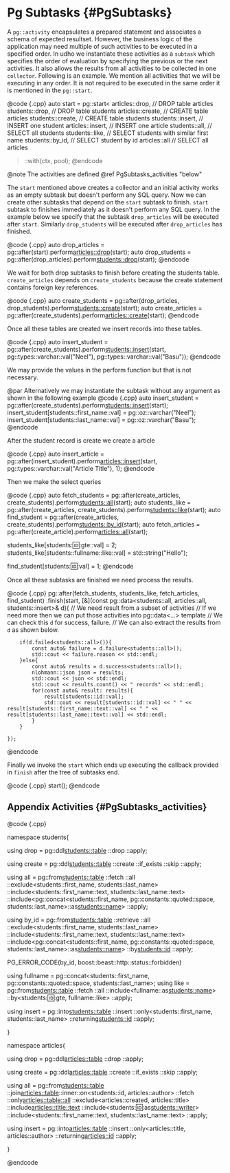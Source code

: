 Pg Subtasks {#PgSubtasks}
=====================

A `pg::activity` encapsulates a prepared statement and associates a schema of expected resultset.
However, the business logic of the application may need multiple of such activities to be executed
in a specified order.
In udho we instantiate these activities as a `subtask` which specifies the order of evaluation
by specifying the previous or the next activities.
It also allows the results from all activities to be collected in one `collector`.
Following is an example.
We mention all activities that we will be executing in any order.
It is not required to be executed in the same order it is mentioned in the `pg::start`.

@code {.cpp}
auto start = pg::start<
    articles::drop,         // DROP table articles
    students::drop,         // DROP table students
    articles::create,       // CREATE table articles
    students::create,       // CREATE table students
    students::insert,       // INSERT one student
    articles::insert,       // INSERT one article
    students::all,          // SELECT all students
    students::like,         // SELECT students with similar first name
    students::by_id,        // SELECT student by id
    articles::all           // SELECT all articles
>::with(ctx, pool);
@endcode

@note The activities are defined @ref PgSubtasks_activities "below"

The `start` mentioned above creates a collector and an initial activity works as an empty subtask but
doesn't perform any SQL query.
Now we can create other subtasks that depend on the `start` subtask to finish.
`start` subtask to finishes immediately as it doesn't perform any SQL query.
In the example below we specify that the subtask `drop_articles` will be executed after `start`.
Similarly `drop_students` will be executed after `drop_articles` has finished.

@code {.cpp}
auto drop_articles   = pg::after(start).perform<articles::drop>(start);
auto drop_students   = pg::after(drop_articles).perform<students::drop>(start);
@endcode

We wait for both drop subtasks to finish before creating the students table.
`create_articles` depends on `create_students` because the create statement contains foreign key references.

@code {.cpp}
auto create_students = pg::after(drop_articles, drop_students).perform<students::create>(start);
auto create_articles = pg::after(create_students).perform<articles::create>(start);
@endcode

Once all these tables are created we insert records into these tables.

@code {.cpp}
auto insert_student  = pg::after(create_students).perform<students::insert>(start, pg::types::varchar::val("Neel"), pg::types::varchar::val("Basu"));
@endcode

We may provide the values in the perform function but that is not necessary.

@par Alternatively we may instantiate the subtask without any argument as shown in the following example
@code {.cpp}
auto insert_student  = pg::after(create_students).perform<students::insert>(start);
insert_student[students::first_name::val] = pg::oz::varchar("Neel");
insert_student[students::last_name::val]  = pg::oz::varchar("Basu");
@endcode

After the student record is create we create a article

@code {.cpp}
auto insert_article  = pg::after(insert_student).perform<articles::insert>(start, pg::types::varchar::val("Article Title"), 1);
@endcode

Then we make the select queries

@code {.cpp}
auto fetch_students  = pg::after(create_articles, create_students).perform<students::all>(start);
auto students_like   = pg::after(create_articles, create_students).perform<students::like>(start);
auto find_student    = pg::after(create_articles, create_students).perform<students::by_id>(start);
auto fetch_articles  = pg::after(create_article).perform<articles::all>(start);

students_like[students::id::gte::val] = 2;
students_like[students::fullname::like::val] = std::string("Hello");

find_student[students::id::val] = 1;
@endcode

Once all these subtasks are finished we need process the results.

@code {.cpp}
pg::after(fetch_students, students_like, fetch_articles, find_student)
    .finish(start, [&](const pg::data<students::all, articles::all, students::insert>& d){
        // We need result from a subset of activities
        // If we need more then we can put those activities into pg::data<...> template
        // We can check this `d` for success, failure.
        // We can also extract the results from `d` as shown below.

        if(d.failed<students::all>()){
            const auto& failure = d.failure<students::all>();
            std::cout << failure.reason << std::endl;
        }else{
            const auto& results = d.success<students::all>();
            nlohmann::json json = results;
            std::cout << json << std::endl;
            std::cout << results.count() << " records" << std::endl;
            for(const auto& result: results){
                result[students::id::val];
                std::cout << result[students::id::val] << " " << result[students::first_name::text::val] << " " << result[students::last_name::text::val] << std::endl;
            }
        }

    });
@endcode

Finally we invoke the `start` which ends up executing the callback provided in `finish` after
the tree of subtasks end.

@code {.cpp}
start();
@endcode

Appendix Activities {#PgSubtasks_activities}
--------------------

@code {.cpp}

namespace students{

using drop     = pg::ddl<students::table>
                   ::drop
                   ::apply;

using create  = pg::ddl<students::table>
                   ::create
                   ::if_exists
                   ::skip
                   ::apply;

using all      = pg::from<students::table>
                   ::fetch
                   ::all
                   ::exclude<students::first_name, students::last_name>
                   ::include<students::first_name::text, students::last_name::text>
                   ::include<pg::concat<students::first_name, pg::constants::quoted::space, students::last_name>::as<students::name>>
                   ::apply;

using by_id    = pg::from<students::table>
                   ::retrieve
                   ::all
                   ::exclude<students::first_name, students::last_name>
                   ::include<students::first_name::text, students::last_name::text>
                   ::include<pg::concat<students::first_name, pg::constants::quoted::space, students::last_name>::as<students::name>>
                   ::by<students::id>
                   ::apply;

PG_ERROR_CODE(by_id, boost::beast::http::status::forbidden)

using fullname = pg::concat<students::first_name, pg::constants::quoted::space, students::last_name>;
using like     = pg::from<students::table>
                   ::fetch
                   ::all
                   ::include<fullname::as<students::name>>
                   ::by<students::id::gte, fullname::like>
                   ::apply;

using insert   = pg::into<students::table>
                   ::insert
                   ::only<students::first_name, students::last_name>
                   ::returning<students::id>
                   ::apply;

}

namespace articles{

using drop   = pg::ddl<articles::table>
                 ::drop
                 ::apply;

using create = pg::ddl<articles::table>
                 ::create
                 ::if_exists
                 ::skip
                 ::apply;

using all    = pg::from<students::table>
                 ::join<articles::table>::inner::on<students::id, articles::author>
                 ::fetch
                 ::only<articles::table::all>
                 ::exclude<articles::created, articles::title>
                 ::include<articles::title::text>
                 ::include<students::id::as<students::writer>>
                 ::include<students::first_name::text, students::last_name::text>
                 ::apply;

using insert = pg::into<articles::table>
                 ::insert
                 ::only<articles::title, articles::author>
                 ::returning<articles::id>
                 ::apply;

}

@endcode
